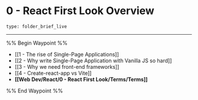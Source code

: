 # 0 - React First Look Overview
 
```ccard
type: folder_brief_live
```
 
---

%% Begin Waypoint %%
- [[1 - The rise of Single-Page Applications]]
- [[2 - Why write Single-Page Application with Vanilla JS so hard]]
- [[3 - Why we need front-end frameworks]]
- [[4 - Create-react-app vs Vite]]
- **[[Web Dev/React/0 - React First Look/Terms/Terms]]**

%% End Waypoint %%